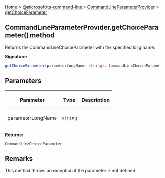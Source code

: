 [Home](./index) &gt; [@microsoft/ts-command-line](./ts-command-line.md) &gt; [CommandLineParameterProvider](./ts-command-line.commandlineparameterprovider.md) &gt; [getChoiceParameter](./ts-command-line.commandlineparameterprovider.getchoiceparameter.md)

## CommandLineParameterProvider.getChoiceParameter() method

Returns the CommandLineChoiceParameter with the specified long name.

<b>Signature:</b>

```typescript
getChoiceParameter(parameterLongName: string): CommandLineChoiceParameter;
```

## Parameters

|  <p>Parameter</p> | <p>Type</p> | <p>Description</p> |
|  --- | --- | --- |
|  <p>parameterLongName</p> | <p>`string`</p> |  |

<b>Returns:</b>

`CommandLineChoiceParameter`

## Remarks

This method throws an exception if the parameter is not defined.

